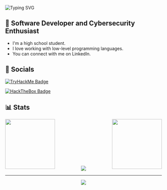 ![Typing SVG](https://readme-typing-svg.demolab.com?font=Fira+Code&pause=1000&color=C93675&width=435&lines=Hello!+I'm+Neagu+Andrei+-+%22N3agu%22)
## 📛 Software Developer and Cybersecurity Enthusiast
- I'm a high school student.
- I love working with low-level programming languages.
- You can connect with me on LinkedIn.

## 📲 Socials
[![TryHackMe Badge](https://tryhackme-badges.s3.amazonaws.com/N3agu.png)](https://tryhackme.com/p/N3agu)

[![HackTheBox Badge](https://www.hackthebox.com/badge/image/620974)](https://app.hackthebox.com/profile/620974)
<h2>📊 Stats</h2>
        <img align="left" height=160 src="https://github-readme-stats.vercel.app/api?username=N3agu&theme=radical"/>
        <img align="right" height=160 src="https://github-readme-streak-stats.herokuapp.com/?user=N3agu&theme=radical"/>
        <br><br><br><br><br><br><br><br>
        <p align="center">
          <img src="https://github-readme-stats.vercel.app/api/top-langs/?username=N3agu&theme=radical" />
        </p>
<hr>

<div align=center>
  <img src="https://github-profile-trophy.vercel.app/?username=N3agu&theme=radical&no-frame=true&row=1&&margin-w=30&no-bg=true">
</div>
